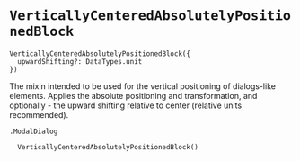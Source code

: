 # `VerticallyCenteredAbsolutelyPositionedBlock`

```
VerticallyCenteredAbsolutelyPositionedBlock({
  upwardShifting?: DataTypes.unit
})
```

The mixin intended to be used for the vertical positioning of dialogs-like elements.
Applies the absolute positioning and transformation, and optionally - the upward shifting relative to 
center (relative units recommended).


```stylus
.ModalDialog

  VerticallyCenteredAbsolutelyPositionedBlock()
```
